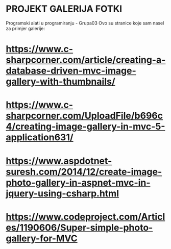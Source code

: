 # PROJEKT GALERIJA FOTKI
Programski alati u programiranju - Grupa03
Ovo su stranice koje sam nasel za primjer galerije:
# https://www.c-sharpcorner.com/article/creating-a-database-driven-mvc-image-gallery-with-thumbnails/
# https://www.c-sharpcorner.com/UploadFile/b696c4/creating-image-gallery-in-mvc-5-application631/
# https://www.aspdotnet-suresh.com/2014/12/create-image-photo-gallery-in-aspnet-mvc-in-jquery-using-csharp.html
# https://www.codeproject.com/Articles/1190606/Super-simple-photo-gallery-for-MVC
